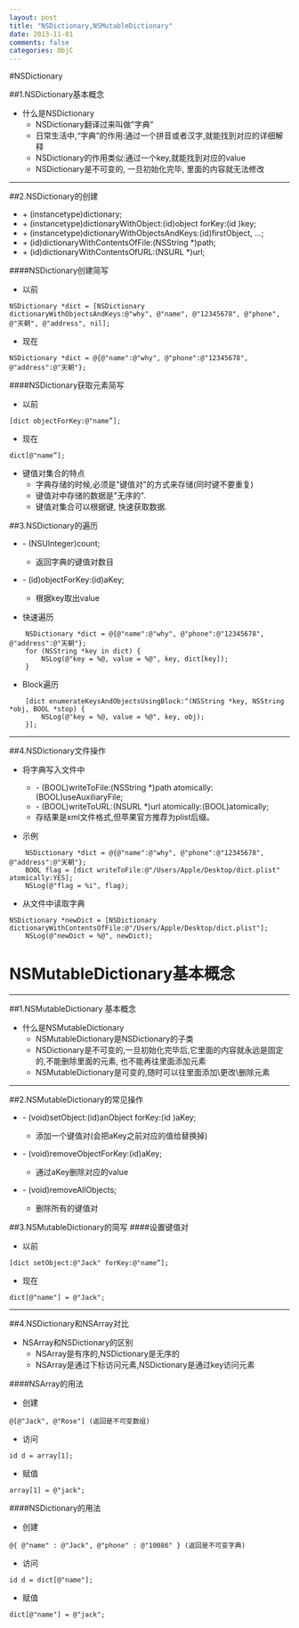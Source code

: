 ```yaml
---
layout: post
title: "NSDictionary,NSMutableDictionary"
date: 2013-11-01
comments: false
categories: ObjC
---
```


#NSDictionary

##1.NSDictionary基本概念
- 什么是NSDictionary
    + NSDictionary翻译过来叫做”字典”
    + 日常生活中,“字典”的作用:通过一个拼音或者汉字,就能找到对应的详细解释
    + NSDictionary的作用类似:通过一个key,就能找到对应的value
    + NSDictionary是不可变的, 一旦初始化完毕, 里面的内容就无法修改

---

##2.NSDictionary的创建

+ \+ (instancetype)dictionary;
+ \+ (instancetype)dictionaryWithObject:(id)object forKey:(id <NSCopying>)key;
+ \+ (instancetype)dictionaryWithObjectsAndKeys:(id)firstObject, ...;
+ \+ (id)dictionaryWithContentsOfFile:(NSString *)path;
+ \+ (id)dictionaryWithContentsOfURL:(NSURL *)url;


####NSDictionary创建简写

- 以前

```objc
NSDictionary *dict = [NSDictionary dictionaryWithObjectsAndKeys:@"why", @"name", @"12345678", @"phone", @"天朝", @"address", nil];
```
- 现在

```objc
NSDictionary *dict = @{@"name":@"why", @"phone":@"12345678", @"address":@"天朝"};
```

####NSDictionary获取元素简写

- 以前

```objc
[dict objectForKey:@"name”];
```
- 现在

```objc
dict[@"name”];
```


- 键值对集合的特点
    + 字典存储的时候,必须是"键值对"的方式来存储(同时键不要重复)
    + 键值对中存储的数据是"无序的".
    + 键值对集合可以根据键, 快速获取数据.

##3.NSDictionary的遍历
- \- (NSUInteger)count;
    + 返回字典的键值对数目

- \- (id)objectForKey:(id)aKey;
    + 根据key取出value


- 快速遍历

```objc
    NSDictionary *dict = @{@"name":@"why", @"phone":@"12345678", @"address":@"天朝"};
    for (NSString *key in dict) {
        NSLog(@"key = %@, value = %@", key, dict[key]);
    }
```
- Block遍历

```objc
    [dict enumerateKeysAndObjectsUsingBlock:^(NSString *key, NSString *obj, BOOL *stop) {
        NSLog(@"key = %@, value = %@", key, obj);
    }];

```
---
##4.NSDictionary文件操作
- 将字典写入文件中
    + \- (BOOL)writeToFile:(NSString *)path atomically:(BOOL)useAuxiliaryFile;
    + \- (BOOL)writeToURL:(NSURL *)url atomically:(BOOL)atomically;
    + 存结果是xml文件格式,但苹果官方推荐为plist后缀。

- 示例

```objc
    NSDictionary *dict = @{@"name":@"why", @"phone":@"12345678", @"address":@"天朝"};
    BOOL flag = [dict writeToFile:@"/Users/Apple/Desktop/dict.plist" atomically:YES];
    NSLog(@"flag = %i", flag);
```

- 从文件中读取字典

```objc
NSDictionary *newDict = [NSDictionary dictionaryWithContentsOfFile:@"/Users/Apple/Desktop/dict.plist"];
    NSLog(@"newDict = %@", newDict);
```
# NSMutableDictionary基本概念


---

##1.NSMutableDictionary 基本概念
- 什么是NSMutableDictionary
    + NSMutableDictionary是NSDictionary的子类
    + NSDictionary是不可变的,一旦初始化完毕后,它里面的内容就永远是固定的,不能删除里面的元素, 也不能再往里面添加元素
    + NSMutableDictionary是可变的,随时可以往里面添加\更改\删除元素

---


##2.NSMutableDictionary的常见操作
- \- (void)setObject:(id)anObject forKey:(id <NSCopying>)aKey;
    + 添加一个键值对(会把aKey之前对应的值给替换掉)

- \- (void)removeObjectForKey:(id)aKey;
    + 通过aKey删除对应的value

- \- (void)removeAllObjects;
    + 删除所有的键值对

##3.NSMutableDictionary的简写
####设置键值对
+ 以前

```
[dict setObject:@"Jack" forKey:@"name”];
```
+ 现在

```
dict[@"name"] = @"Jack";
```

---
##4.NSDictionary和NSArray对比
- NSArray和NSDictionary的区别
    + NSArray是有序的,NSDictionary是无序的
    + NSArray是通过下标访问元素,NSDictionary是通过key访问元素

####NSArray的用法
- 创建

```objc
@[@"Jack", @"Rose"] (返回是不可变数组)
```
- 访问

```objc
id d = array[1];
```
- 赋值

```objc
array[1] = @"jack";
```

####NSDictionary的用法

- 创建

```objc
@{ @"name" : @"Jack", @"phone" : @"10086" } (返回是不可变字典)
```
- 访问

```objc
id d = dict[@"name"];
```
- 赋值

```objc
dict[@"name"] = @"jack";
```



